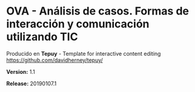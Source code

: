 # OVA - Análisis de casos. Formas de interacción y comunicación utilizando TIC

Producido en **Tepuy** - Template for interactive content editing
https://github.com/davidherney/tepuy/

**Version:** 1.1

**Release:** 20190107.1
